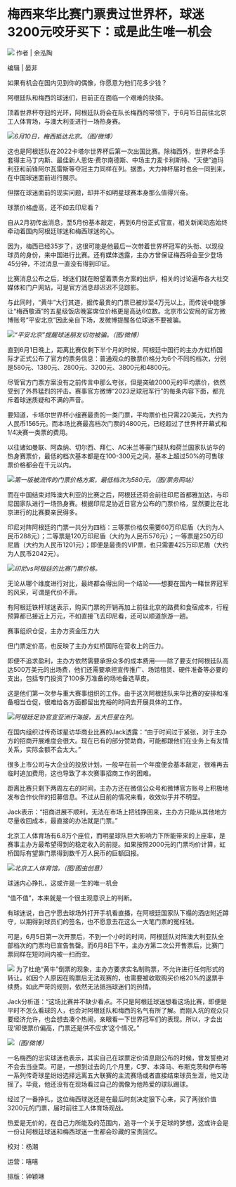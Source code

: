 

# 梅西来华比赛门票贵过世界杯，球迷3200元咬牙买下：或是此生唯一机会

![](https://inews.gtimg.com/news_bt/Ouc4_kp5vbt08TmfJ8hXeW_ZBFy5cdfn0F8S-qa5vr1L4AA/1000)
作者 | 余泓陶

编辑 | 晏非

如果有机会在国内见到你的偶像，你愿意为他们花多少钱？

阿根廷队和梅西的球迷们，目前正在面临一个艰难的抉择。

顶着世界杯夺冠的光环，阿根廷队将会在队长梅西的带领下，于6月15日前往北京工人体育场，与澳大利亚进行一场热身赛。

![](https://inews.gtimg.com/news_bt/O_KLdd8KZwiG2Eme-6YQ8klybTtJqhcPBEemh-_0khbJ4AA/1000)_6月10日，梅西抵达北京。（图/微博）_

这也是阿根廷队在2022卡塔尔世界杯后第一次出国比赛。除梅西外，世界杯金手套得主马丁内斯、最佳新人恩佐·费尔南德斯、中场主力麦卡利斯特、“天使”迪玛利亚和前锋阿尔瓦雷斯等夺冠主力同样在列。据悉，大力神杯届时也会一同到来，在中国球迷面前进行展示。

但摆在球迷面前的现实问题，却并不如明星球赛本身那么值得兴奋。

球票价格虚高，还不如去印尼看？

自从2月初传出消息，至5月份基本敲定，再到6月份正式官宣，相关新闻动态始终牵动着国内阿根廷球迷和梅西球迷的心。

因为，梅西已经35岁了，这很可能是他最后一次带着世界杯冠军的头衔、以现役球员的身份，来中国进行比赛。还有媒体透露，主办方曾保证梅西将会至少登场45分钟，不过消息一直没有得到印证。

比赛消息公布之后，球迷们就在盼望着票务方案的出炉，相关的讨论遍布各大社交媒体和门户网站，可是官方消息却迟迟不见踪影。

与此同时，“黄牛”大行其道，据传最贵的门票已被炒至4万元以上，而传说中能够让“梅西敬酒”的五星级饭店晚宴席位价格更是高达6位数。北京市公安局的官方微博账号“平安北京”因此亲自下场，发微博提醒各位球迷不要被骗。

![](https://inews.gtimg.com/news_bt/OzzEk_TrqTaZNmIIRhCG0_XIumLW-W-6fNEJXxryi0vE0AA/1000)_“平安北京”提醒球迷朋友切勿被骗。（图/微博）_

直到6月1日晚上，距离比赛仅剩下半个月的时候，阿根廷中国行的主办方虹桥国际才正式公布了官方的票务信息：普通观众的散票价格分为6个不同的档次，分别是580元、1380元、2800元、3200元、3800元和4800元。

尽管官方门票方案没有之前传言中那么夸张，但是突破2000元的平均票价，依然受到了外界猛烈的抨击。赛事官方微博“2023足球冠军行”的每条内容下面，都充斥着球迷质疑和不满的声音。

要知道，卡塔尔世界杯小组赛最贵的一类门票，平均票价也只需220美元，大约为人民币1565元。而本场比赛最高档次门票的4800元，已经超过了世界杯开幕式和1/4决赛一类票的费用。

以往诸如曼联、阿森纳、切尔西、拜仁、AC米兰等豪门球队和荷兰国家队访华的热身赛票价，最低的档次基本都是在100-300元之间，基本上超过50%的可售球票价格都会在千元以内。

![](https://inews.gtimg.com/news_bt/OdyYG5dCOtj_VLPzbygd7gMhz_OdXnmLKPxzzeUkekvh8AA/1000)_第一版被流传的门票价格方案，最低档次为580元。（图/票务网站）_

而在中国结束对阵澳大利亚的比赛之后，阿根廷还将会前往印尼首都雅加达，与印尼国家队进行一场热身赛。根据印尼足协近日官方公布的门票价格，显然要比在北京进行的比赛要亲民得多。

印尼对阵阿根廷的门票一共分为四档：三等票价格仅需要60万印尼盾（大约为人民币288元）；二等票是120万印尼盾（大约为人民币576元）；一等票是250万印尼盾（大约为人民币1201元）；即便是最贵的VIP票，也只需要425万印尼盾（大约为人民币2042元）。

![](https://inews.gtimg.com/news_bt/O0_wKn3tnsbgDKyglQ_V2SdC7kO0eTlzm2R2TmAcyPmwgAA/1000)_印尼vs阿根廷的比赛门票价格。_

无论从哪个维度进行对比，最终都会得出同一个结论——想要在国内一睹世界冠军的风采，可谓是代价不菲。

有阿根廷铁杆球迷表示，购买门票的开销再加上前往北京的路费和食宿成本，行程预算都已接近上万元，不如直接飞去印尼看，还可以顺道旅游一趟。

赛事组织仓促，主办方资金压力大

但门票定价高，也反映了主办方虹桥国际在营收上的压力。

即便不追求盈利，主办方依然需要承担众多的成本费用——除了要支付阿根廷队高达500万美元的出场费，他们还需要承担宣传推广、场馆租赁、硬件准备等必要的支出，包括专门投资了100多万准备的场地备选草皮。

这是他们第一次参与重大赛事组织的工作。由于这次阿根廷队来华比赛的安排和准备相当仓促，很难给各方面都留出充裕的时间去开展具体的工作。

![](https://inews.gtimg.com/news_bt/Ofov-ZNGkJZ0qvIGai_FShnrkYtmku3GzWuC5XP9FUqIUAA/1000)_阿根廷足协官宣亚洲行海报，五大巨星在列。_

在国内组织过传奇球星访华商业比赛的Jack透露：“由于时间过于紧张，对于主办方的招商开展难度会很大。现在已有的部分赞助商，可能都跟他们在业务上有友情关系，实际金额不会太大。”

很多上市公司与大企业的投放计划，一般早在前一个年度便会基本敲定，很难再去临时追加费用，这也导致了本次赛事招商工作的困难。

距离比赛只剩下两周左右的时间，主办方还在微信公众号和微博官方账号上积极地发布合作伙伴的招募信息。不过从目前的情况来看，收效似乎并不明显。

Jack表示：“招商进展不顺利，无法在市场上把钱挣回来，主办方只能从其他地方尽量收回成本，最直接的办法就是门票。”

北京工人体育场有6.8万个座位，而明星球队巨大影响力下所能带来的上座率，是赛事主办方最希望得到的稳定收入的前提。如果按照2000元的门票均价计算，虹桥国际有望靠门票得到数千万人民币的巨额回报。

![](https://inews.gtimg.com/news_bt/O_myP71VqeegHN5pw_mKV5KI1kQ1gqBSTCrz59XY3HTdgAA/1000)_北京工人体育馆。（图/图虫创意）_

球迷内心挣扎，这或许是一生的唯一机会

“值不值”，本来就是一个很主观意识上的判断。

有球迷说，自己宁愿去球场外打开手机看直播，在阿根廷国家队下榻的酒店附近蹲守，以期得到球员们的签名，也不愿意去花这么一大笔门票的冤枉钱。

可是，6月5日第一次开票后，不到一个小时的时间，阿根廷队对阵澳大利亚队全部档次的门票均已宣告售罄。而6月8日下午，主办方第二次公开售票后，比赛门票同样在短时间内被一扫而空。

![](https://inews.gtimg.com/news_bt/OznJtZNTGZJFhkQg3KBlaRSlYV4oigK14PRZRR-U-VTvMAA/1000)
为了杜绝“黄牛”倒票的现象，主办方要求实名制购票，不允许进行任何形式的转让。如因个人原因在购票后无法观赛的，也需要被收取购买价格20%的退票手续费。如此严苛的规则，依然无法抵挡球迷们的热情。

Jack分析道：“这场比赛并不缺少看点。不只是阿根廷球迷想看这场比赛，即便是平时不怎么看球的人，也会对阿根廷队和梅西的名气有所了解。而刚入坑的观众只要经济允许，也会想去凑个热闹，亲眼看一下世界冠军们的表现。所以，才会出现‘即使票价偏高，门票还是供不应求’这个情况。”

![](https://inews.gtimg.com/news_bt/OmZNvIIId4YYWzG2VYTxdbi0cbWl0x2qyAaqhsaMvOclYAA/1000)_（图/微博）_

一名梅西的忠实球迷也表示，其实自己在球票定价消息刚公布的时候，曾发誓绝对不会去当韭菜。可是，一想到过去的几个月里，C罗、本泽马、布斯克茨和伊布等一系列传奇球星纷纷选择远离五大联赛的主流赛场或者直接结束球员生涯，他又动摇了。毕竟，他还没有在现场看过自己的偶像为他热爱的球队踢球。

经过了一番挣扎，这位梅西球迷还是在最后时刻决定狠下心来，买了两张价值3200元的门票，届时前往工人体育场观战。

热爱是无价的，在自己力所能及的范围内，追寻一个关于足球的梦想，这或许会是一份让阿根廷球迷和梅西球迷一生都会珍藏的宝贵回忆。

校对：杨潮

运营：嘻嘻

排版：钟颖琳

